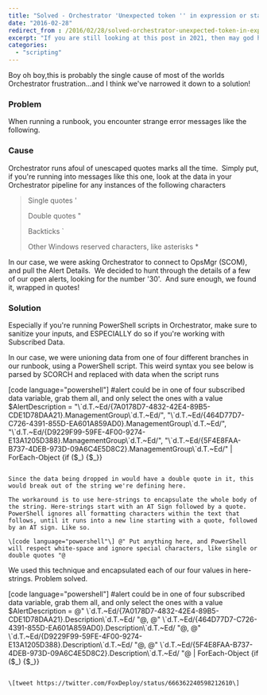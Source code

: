 ```yaml
---
title: "Solved - Orchestrator 'Unexpected token '' in expression or statement'"
date: "2016-02-28"
redirect_from : /2016/02/28/solved-orchestrator-unexpected-token-in-expression-or-statement
excerpt: "If you are still looking at this post in 2021, then may god have mercy on your soul"
categories: 
  - "scripting"
---
```


Boy oh boy,this is probably the single cause of most of the worlds Orchestrator frustration...and I think we've narrowed it down to a solution!

### Problem

When running a runbook, you encounter strange error messages like the following.



### Cause

Orchestrator runs afoul of unescaped quotes marks all the time.  Simply put, if you're running into messages like this one, look at the data in your Orchestrator pipeline for any instances of the following characters

> Single quotes '
> 
> Double quotes "
> 
> Backticks \`
> 
> Other Windows reserved characters, like asterisks \*

In our case, we were asking Orchestrator to connect to OpsMgr (SCOM), and pull the Alert Details.  We decided to hunt through the details of a few of our open alerts, looking for the number '30'.  And sure enough, we found it, wrapped in quotes!



### Solution

Especially if you're running PowerShell scripts in Orchestrator, make sure to sanitize your inputs, and ESPECIALLY do so if you're working with Subscribed Data.

In our case, we were unioning data from one of four different branches in our runbook, using a PowerShell script. This weird syntax you see below is parsed by SCORCH and replaced with data when the script runs

\[code language="powershell"\] #alert could be in one of four subscribed data variable, grab them all, and only select the ones with a value $AlertDescription = "\\\`d.T.~Ed/{7A0178D7-4832-42E4-89B5-CDE1D78DAA21}.ManagementGroup\\\`d.T.~Ed/", "\\\`d.T.~Ed/{464D77D7-C726-4391-855D-EA601A859AD0}.ManagementGroup\\\`d.T.~Ed/", "\\\`d.T.~Ed/{D9229F99-59FE-4F00-9274-E13A1205D388}.ManagementGroup\\\`d.T.~Ed/", "\\\`d.T.~Ed/{5F4E8FAA-B737-4DEB-973D-09A6C4E5D8C2}.ManagementGroup\\\`d.T.~Ed/" | ForEach-Object {if ($\_) {$\_}} 
```

Since the data being dropped in would have a double quote in it, this would break out of the string we're defining here.

The workaround is to use here-strings to encapsulate the whole body of the string. Here-strings start with an AT Sign followed by a quote. PowerShell ignores all formatting characters within the text that follows, until it runs into a new line starting with a quote, followed by an AT sign. Like so.

\[code language="powershell"\] @" Put anything here, and PowerShell will respect white-space and ignore special characters, like single or double quotes "@ 
```

We used this technique and encapsulated each of our four values in here-strings. Problem solved.

\[code language="powershell"\] #alert could be in one of four subscribed data variable, grab them all, and only select the ones with a value $AlertDescription = @" \\\`d.T.~Ed/{7A0178D7-4832-42E4-89B5-CDE1D78DAA21}.Description\\\`d.T.~Ed/ "@, @" \\\`d.T.~Ed/{464D77D7-C726-4391-855D-EA601A859AD0}.Description\\\`d.T.~Ed/ "@, @" \\\`d.T.~Ed/{D9229F99-59FE-4F00-9274-E13A1205D388}.Description\\\`d.T.~Ed/ "@, @" \\\`d.T.~Ed/{5F4E8FAA-B737-4DEB-973D-09A6C4E5D8C2}.Description\\\`d.T.~Ed/ "@ | ForEach-Object {if ($\_) {$\_}} 
```

\[tweet https://twitter.com/FoxDeploy/status/666362240598212610\]
